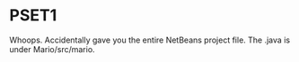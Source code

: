 # PSET1
Whoops.  Accidentally gave you the entire NetBeans project file.  The .java is under Mario/src/mario.
